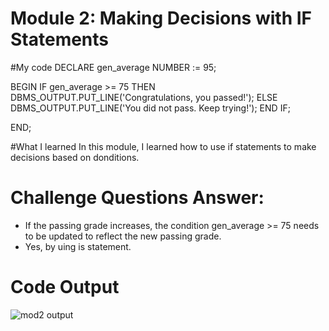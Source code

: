 # Module 2: Making Decisions with IF Statements

#My code
DECLARE
gen_average NUMBER := 95;

BEGIN
IF gen_average >= 75 THEN
DBMS_OUTPUT.PUT_LINE('Congratulations, you passed!');
ELSE
DBMS_OUTPUT.PUT_LINE('You did not pass. Keep trying!');
END IF;

END;


#What I learned
In this module, I learned how to use if statements to make decisions based on donditions.

# Challenge Questions Answer:
- If the passing grade increases, the condition  gen_average >= 75  needs to be updated to reflect the new passing grade. 
- Yes, by uing is statement.

# Code Output
![mod2 output](images/module-2-output.png)
